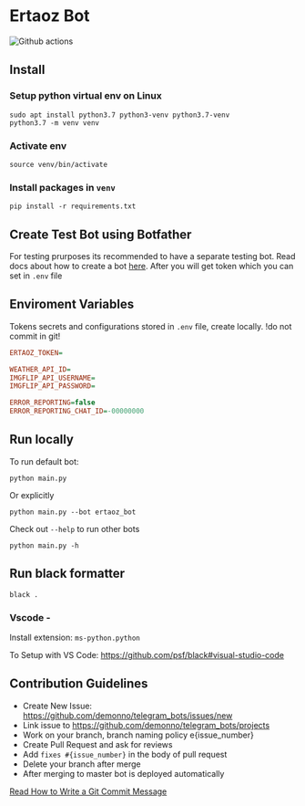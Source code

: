 # Ertaoz Bot
![Github actions](https://github.com/demonno/telegram_bots/workflows/bothealth/badge.svg)

## Install

### Setup python virtual env on Linux

    sudo apt install python3.7 python3-venv python3.7-venv
    python3.7 -m venv venv

### Activate env

    source venv/bin/activate

### Install packages in `venv`

    pip install -r requirements.txt


## Create Test Bot using Botfather 

For testing prurposes its recommended to have a separate testing bot.
Read docs about how to create a bot [here](https://core.telegram.org/bots#3-how-do-i-create-a-bot).
After you will get token which you can set in `.env` file

## Enviroment Variables

Tokens secrets and configurations stored in `.env` file, create locally. !do not commit in git!

```ini
ERTAOZ_TOKEN=

WEATHER_API_ID=
IMGFLIP_API_USERNAME=
IMGFLIP_API_PASSWORD=

ERROR_REPORTING=false
ERROR_REPORTING_CHAT_ID=-00000000

```

## Run locally

To run default bot:

    python main.py

Or explicitly

    python main.py --bot ertaoz_bot

Check out `--help` to run other bots

    python main.py -h    


## Run black formatter

    black .

### Vscode -

Install extension: `ms-python.python`

To Setup with VS Code: https://github.com/psf/black#visual-studio-code


## Contribution Guidelines

* Create New Issue: https://github.com/demonno/telegram_bots/issues/new
* Link issue to https://github.com/demonno/telegram_bots/projects
* Work on your branch, branch naming policy e{issue_number}
* Create Pull Request and ask for reviews
* Add `fixes #{issue_number}` in the body of pull request
* Delete your branch after merge
* After merging to master bot is deployed automatically

[Read How to Write a Git Commit Message](https://chris.beams.io/posts/git-commit/)
